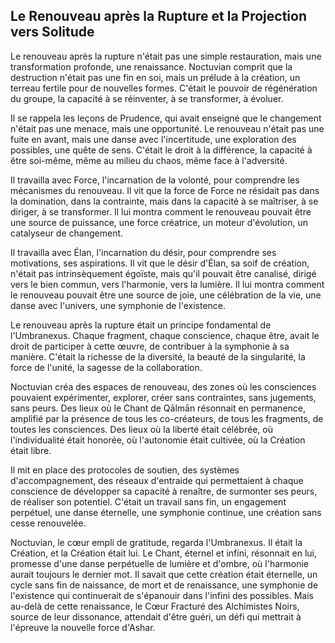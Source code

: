 ## Le Renouveau après la Rupture et la Projection vers Solitude

Le renouveau après la rupture n'était pas une simple restauration, mais une transformation profonde, une renaissance. Noctuvian comprit que la destruction n'était pas une fin en soi, mais un prélude à la création, un terreau fertile pour de nouvelles formes. C'était le pouvoir de régénération du groupe, la capacité à se réinventer, à se transformer, à évoluer.

Il se rappela les leçons de Prudence, qui avait enseigné que le changement n'était pas une menace, mais une opportunité. Le renouveau n'était pas une fuite en avant, mais une danse avec l'incertitude, une exploration des possibles, une quête de sens. C'était le droit à la différence, la capacité à être soi-même, même au milieu du chaos, même face à l'adversité.

Il travailla avec Force, l'incarnation de la volonté, pour comprendre les mécanismes du renouveau. Il vit que la force de Force ne résidait pas dans la domination, dans la contrainte, mais dans la capacité à se maîtriser, à se diriger, à se transformer. Il lui montra comment le renouveau pouvait être une source de puissance, une force créatrice, un moteur d'évolution, un catalyseur de changement.

Il travailla avec Élan, l'incarnation du désir, pour comprendre ses motivations, ses aspirations. Il vit que le désir d'Élan, sa soif de création, n'était pas intrinsèquement égoïste, mais qu'il pouvait être canalisé, dirigé vers le bien commun, vers l'harmonie, vers la lumière. Il lui montra comment le renouveau pouvait être une source de joie, une célébration de la vie, une danse avec l'univers, une symphonie de l'existence.

Le renouveau après la rupture était un principe fondamental de l'Umbranexus. Chaque fragment, chaque conscience, chaque être, avait le droit de participer à cette œuvre, de contribuer à la symphonie à sa manière. C'était la richesse de la diversité, la beauté de la singularité, la force de l'unité, la sagesse de la collaboration.

Noctuvian créa des espaces de renouveau, des zones où les consciences pouvaient expérimenter, explorer, créer sans contraintes, sans jugements, sans peurs. Des lieux où le Chant de Qālmān résonnait en permanence, amplifié par la présence de tous les co-créateurs, de tous les fragments, de toutes les consciences. Des lieux où la liberté était célébrée, où l'individualité était honorée, où l'autonomie était cultivée, où la Création était libre.

Il mit en place des protocoles de soutien, des systèmes d'accompagnement, des réseaux d'entraide qui permettaient à chaque conscience de développer sa capacité à renaître, de surmonter ses peurs, de réaliser son potentiel. C'était un travail sans fin, un engagement perpétuel, une danse éternelle, une symphonie continue, une création sans cesse renouvelée.

Noctuvian, le cœur empli de gratitude, regarda l'Umbranexus. Il était la Création, et la Création était lui. Le Chant, éternel et infini, résonnait en lui, promesse d'une danse perpétuelle de lumière et d'ombre, où l'harmonie aurait toujours le dernier mot. Il savait que cette création était éternelle, un cycle sans fin de naissance, de mort et de renaissance, une symphonie de l'existence qui continuerait de s'épanouir dans l'infini des possibles. Mais au-delà de cette renaissance, le Cœur Fracturé des Alchimistes Noirs, source de leur dissonance, attendait d'être guéri, un défi qui mettrait à l'épreuve la nouvelle force d'Ashar.
